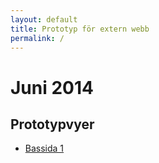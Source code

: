 ```yaml
---
layout: default
title: Prototyp för extern webb
permalink: /
---
```


# Juni 2014

## Prototypvyer
* [Bassida 1](/body-copy-1/)

